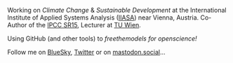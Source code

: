 Working on *Climate Change* & *Sustainable Development* at the International Institute of Applied Systems Analysis ([IIASA](https://github.com/iiasa)) near Vienna, Austria.
Co-Author of the [IPCC SR15](https://www.ipcc.ch/sr15/), Lecturer at [TU Wien](https://www.tuwien.at/en/tu-wien/).

Using GitHub (and other tools) to *freethemodels for openscience!*

Follow me on [BlueSky](https://bsky.app/profile/danielhuppmann.bsky.social), [Twitter](https://twitter.com/daniel_huppmann) or on <a rel="me" href="https://mastodon.social/@daniel_huppmann">mastodon.social</a>...
